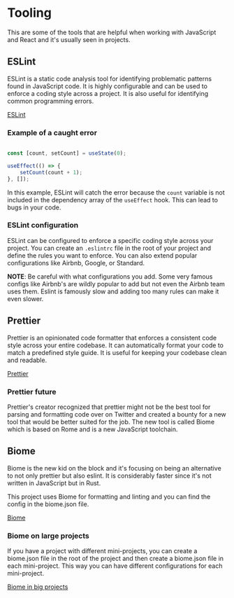 # Tooling

This are some of the tools that are helpful when working with JavaScript and React and it's usually seen in projects.

## ESLint

ESLint is a static code analysis tool for identifying problematic patterns found in JavaScript code. It is highly configurable and can be used to enforce a coding style across a project. It is also useful for identifying common programming errors.

[ESLint](https://eslint.org/)

### Example of a caught error

```jsx

const [count, setCount] = useState(0);

useEffect(() => {
    setCount(count + 1);
}, []);
```

In this example, ESLint will catch the error because the `count` variable is not included in the dependency array of the `useEffect` hook. This can lead to bugs in your code.

### ESLint configuration

ESLint can be configured to enforce a specific coding style across your project. You can create an `.eslintrc` file in the root of your project and define the rules you want to enforce. You can also extend popular configurations like Airbnb, Google, or Standard.

**NOTE**: Be careful with what configurations you add. Some very famous configs like Airbnb's are wildly popular to add but not even the Airbnb team uses them. Eslint is famously slow and adding too many rules can make it even slower.

## Prettier

Prettier is an opinionated code formatter that enforces a consistent code style across your entire codebase. It can automatically format your code to match a predefined style guide. It is useful for keeping your codebase clean and readable.

[Prettier](https://prettier.io/)

### Prettier future

Prettier's creator recognized that prettier might not be the best tool for parsing and formatting code over on Twitter and created a bounty for a new tool that would be better suited for the job. The new tool is called Biome which is based on Rome and is a new JavaScript toolchain.

## Biome

Biome is the new kid on the block and it's focusing on being an alternative to not only prettier but also eslint. It is considerably faster since it's not written in JavaScript but in Rust.

This project uses Biome for formatting and linting and you can find the config in the biome.json file.

[Biome](https://biomejs.dev/)

### Biome on large projects

If you have a project with different mini-projects, you can create a biome.json file in the root of the project and then create a biome.json file in each mini-project. This way you can have different configurations for each mini-project.

[Biome in big projects](https://biomejs.dev/guides/big-projects/)
